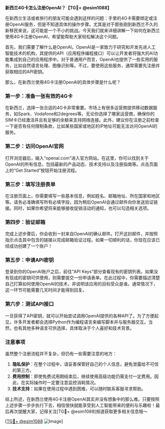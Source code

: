 **新西兰4G卡怎么注册OpenAI？【TG💪+ @esim1088】**

在新西兰生活或者旅行的朋友可能会遇到这样的问题：手里的4G卡需要绑定或注册OpenAI服务，但是不知道具体的操作步骤。尤其是对于那些刚到新西兰不久的新移民来说，这可能是一个不小的挑战。今天我们就来详细讲解一下如何在新西兰使用4G卡注册OpenAI，希望能帮助大家轻松解决这个问题。

首先，我们需要了解什么是OpenAI。OpenAI是一家致力于研究和开发先进人工智能技术的机构，其提供的API（应用程序编程接口）可以让开发者将强大的AI功能集成到自己的应用程序中。对于普通用户而言，OpenAI也提供了一些实用的服务，比如自然语言处理、图像识别等。不过，要使用这些服务，通常需要先注册并获取相应的API密钥。

那么，在新西兰使用4G卡注册OpenAI的具体步骤是什么呢？

### 第一步：准备一张有效的4G卡

在新西兰，选择一张合适的4G卡非常重要。市场上有很多运营商提供移动数据服务，如Spark、Vodafone和2degrees等。无论你选择了哪家运营商，确保你的SIM卡已经激活并且有足够的余额来支持网络连接。此外，建议你在注册之前检查一下是否有任何限制条款，比如某些国家或地区的IP地址可能无法访问OpenAI的服务。

### 第二步：访问OpenAI官网

打开浏览器后，输入“openai.com”进入官方网站。在这里，你可以找到关于OpenAI的所有信息，包括最新的产品动态、技术支持以及注册指南等。点击页面上的“Get Started”按钮开始注册流程。

### 第三步：填写注册表单

在注册页面上，你需要填写一些基本信息，例如姓名、邮箱地址、所在国家和地区等。请务必准确填写所有必填字段，因为稍后OpenAI会通过邮件向你发送验证链接。同时，如果你希望将来能够接收促销活动的通知，也可以勾选相关选项。

### 第四步：验证邮箱

完成上述步骤后，你会收到一封来自OpenAI的确认邮件。打开这封邮件，并按照指示点击其中包含的链接以完成邮箱验证过程。如果一切顺利的话，你现在应该已经成功创建了一个账户！

### 第五步：申请API密钥

登录到你的OpenAI账户之后，前往“API Keys”部分查看现有的密钥列表。如果没有现成的密钥可供使用，则需要提交一份申请表单。在此过程中，你需要描述清楚自己打算如何使用OpenAI的技术，并说明该应用的目标受众是谁。通常情况下，这一环节可能需要几天时间才能得到回复。

### 第六步：测试API接口

一旦获得了API密钥，就可以开始尝试调用OpenAI提供的各种API了。为了方便起见，许多开发者都会选择Python作为编程语言来编写脚本并与服务器交互。当然，也有其他多种语言可供选择，具体取决于个人喜好和技术背景。

### 注意事项

虽然整个注册流程并不复杂，但仍有一些需要注意的地方：

1. **隐私保护**：在整个过程中，请妥善保管好自己的个人信息，避免泄露给不可信的第三方。
2. **费用控制**：即使免费试用期结束后，继续使用高级功能仍需支付一定费用。因此，在实际操作时一定要注意监控消耗情况。
3. **技术支持**：如果在使用过程中遇到困难，可以随时联系客服寻求帮助。

综上所述，在新西兰使用4G卡注册OpenAI其实并没有想象中的那么难。只要按照上述步骤一步步执行下去，相信很快就能享受到人工智能带来的便利与乐趣啦！最后再次提醒大家，记得关注[TG💪+ @esim1088]频道获取更多相关信息哦～ 

[[TG💪+ @esim1088](https://t.me/s/esim1088) ![Image](https://i.postimg.cc/4NQfJmqS/Snipaste-2025-05-13-00-14-12.png)]